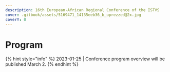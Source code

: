 ```yaml
---
description: 16th European-African Regional Conference of the ISTVS
cover: .gitbook/assets/5169471_14135eeb36_b_uprezzed@2x.jpg
coverY: 0
---
```


# Program

{% hint style="info" %}
2023-01-25 | Conference program overview will be published March 2.
{% endhint %}

